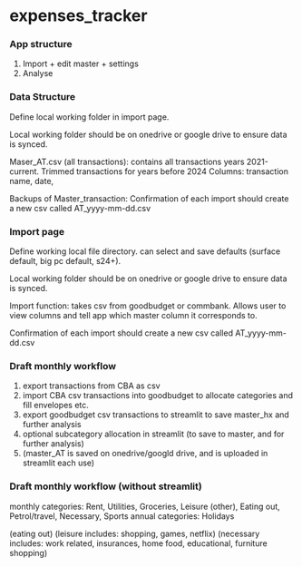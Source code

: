 # expenses_tracker

### App structure
1. Import + edit master + settings
2. Analyse

### Data Structure
Define local working folder in import page.

Local working folder should be on onedrive or google drive to ensure data is 
synced.

Maser_AT.csv (all transactions): contains all transactions years 2021-current.
Trimmed transactions for years before 2024
Columns: transaction name, date, 

Backups of Master_transaction: Confirmation of each import should create a new 
csv called AT_yyyy-mm-dd.csv


### Import page
Define working local file directory. can select and save defaults (surface default, big pc
default, s24+).

Local working folder should be on onedrive or google drive to ensure data is 
synced.

Import function: takes csv from goodbudget or commbank.
Allows user to view columns and tell app which master column it corresponds to.

Confirmation of each import should create a new 
csv called AT_yyyy-mm-dd.csv

### Draft monthly workflow
1. export transactions from CBA as csv
2. import CBA csv transactions into goodbudget to allocate categories and fill envelopes etc. 
3. export goodbudget csv transactions to streamlit to save master_hx and further analysis 
4. optional subcategory allocation in streamlit (to save to master, and for further analysis)
5. (master_AT is saved on onedrive/googld drive, and is uploaded in streamlit each use)

### Draft monthly workflow (without streamlit)
monthly categories: Rent, Utilities, Groceries, Leisure (other), Eating out, Petrol/travel, Necessary,
Sports
annual categories: Holidays

(eating out)
(leisure includes: shopping, games, netflix)
(necessary includes: work related, insurances, home food, educational, furniture shopping)

